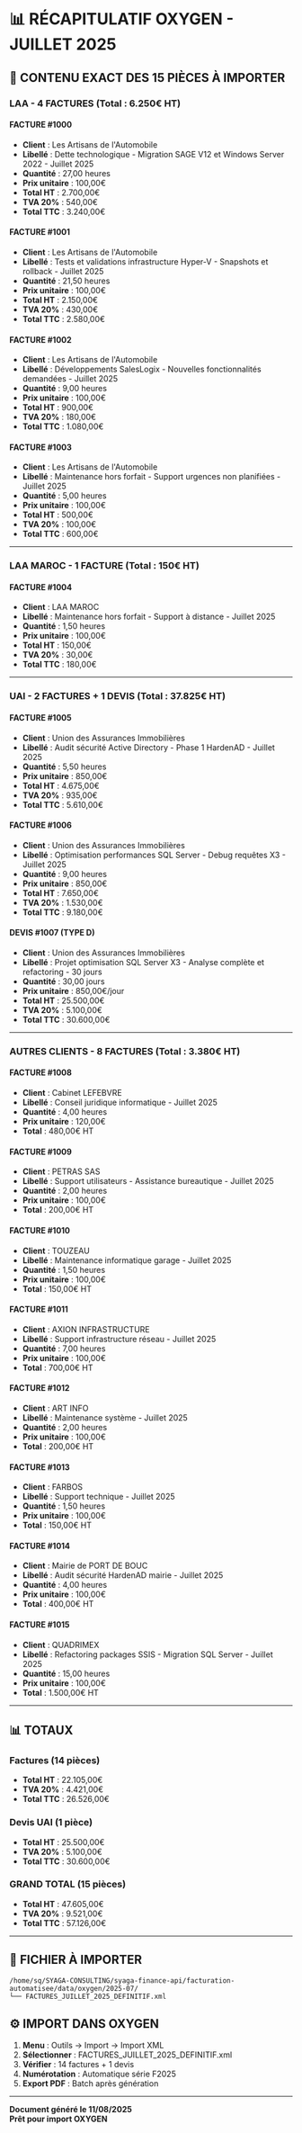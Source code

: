 # 📊 RÉCAPITULATIF OXYGEN - JUILLET 2025

## 📄 CONTENU EXACT DES 15 PIÈCES À IMPORTER

### LAA - 4 FACTURES (Total : 6.250€ HT)

#### FACTURE #1000
- **Client** : Les Artisans de l'Automobile
- **Libellé** : Dette technologique - Migration SAGE V12 et Windows Server 2022 - Juillet 2025
- **Quantité** : 27,00 heures
- **Prix unitaire** : 100,00€
- **Total HT** : 2.700,00€
- **TVA 20%** : 540,00€
- **Total TTC** : 3.240,00€

#### FACTURE #1001
- **Client** : Les Artisans de l'Automobile
- **Libellé** : Tests et validations infrastructure Hyper-V - Snapshots et rollback - Juillet 2025
- **Quantité** : 21,50 heures
- **Prix unitaire** : 100,00€
- **Total HT** : 2.150,00€
- **TVA 20%** : 430,00€
- **Total TTC** : 2.580,00€

#### FACTURE #1002
- **Client** : Les Artisans de l'Automobile
- **Libellé** : Développements SalesLogix - Nouvelles fonctionnalités demandées - Juillet 2025
- **Quantité** : 9,00 heures
- **Prix unitaire** : 100,00€
- **Total HT** : 900,00€
- **TVA 20%** : 180,00€
- **Total TTC** : 1.080,00€

#### FACTURE #1003
- **Client** : Les Artisans de l'Automobile
- **Libellé** : Maintenance hors forfait - Support urgences non planifiées - Juillet 2025
- **Quantité** : 5,00 heures
- **Prix unitaire** : 100,00€
- **Total HT** : 500,00€
- **TVA 20%** : 100,00€
- **Total TTC** : 600,00€

---

### LAA MAROC - 1 FACTURE (Total : 150€ HT)

#### FACTURE #1004
- **Client** : LAA MAROC
- **Libellé** : Maintenance hors forfait - Support à distance - Juillet 2025
- **Quantité** : 1,50 heures
- **Prix unitaire** : 100,00€
- **Total HT** : 150,00€
- **TVA 20%** : 30,00€
- **Total TTC** : 180,00€

---

### UAI - 2 FACTURES + 1 DEVIS (Total : 37.825€ HT)

#### FACTURE #1005
- **Client** : Union des Assurances Immobilières
- **Libellé** : Audit sécurité Active Directory - Phase 1 HardenAD - Juillet 2025
- **Quantité** : 5,50 heures
- **Prix unitaire** : 850,00€
- **Total HT** : 4.675,00€
- **TVA 20%** : 935,00€
- **Total TTC** : 5.610,00€

#### FACTURE #1006
- **Client** : Union des Assurances Immobilières
- **Libellé** : Optimisation performances SQL Server - Debug requêtes X3 - Juillet 2025
- **Quantité** : 9,00 heures
- **Prix unitaire** : 850,00€
- **Total HT** : 7.650,00€
- **TVA 20%** : 1.530,00€
- **Total TTC** : 9.180,00€

#### DEVIS #1007 (TYPE D)
- **Client** : Union des Assurances Immobilières
- **Libellé** : Projet optimisation SQL Server X3 - Analyse complète et refactoring - 30 jours
- **Quantité** : 30,00 jours
- **Prix unitaire** : 850,00€/jour
- **Total HT** : 25.500,00€
- **TVA 20%** : 5.100,00€
- **Total TTC** : 30.600,00€

---

### AUTRES CLIENTS - 8 FACTURES (Total : 3.380€ HT)

#### FACTURE #1008
- **Client** : Cabinet LEFEBVRE
- **Libellé** : Conseil juridique informatique - Juillet 2025
- **Quantité** : 4,00 heures
- **Prix unitaire** : 120,00€
- **Total** : 480,00€ HT

#### FACTURE #1009
- **Client** : PETRAS SAS
- **Libellé** : Support utilisateurs - Assistance bureautique - Juillet 2025
- **Quantité** : 2,00 heures
- **Prix unitaire** : 100,00€
- **Total** : 200,00€ HT

#### FACTURE #1010
- **Client** : TOUZEAU
- **Libellé** : Maintenance informatique garage - Juillet 2025
- **Quantité** : 1,50 heures
- **Prix unitaire** : 100,00€
- **Total** : 150,00€ HT

#### FACTURE #1011
- **Client** : AXION INFRASTRUCTURE
- **Libellé** : Support infrastructure réseau - Juillet 2025
- **Quantité** : 7,00 heures
- **Prix unitaire** : 100,00€
- **Total** : 700,00€ HT

#### FACTURE #1012
- **Client** : ART INFO
- **Libellé** : Maintenance système - Juillet 2025
- **Quantité** : 2,00 heures
- **Prix unitaire** : 100,00€
- **Total** : 200,00€ HT

#### FACTURE #1013
- **Client** : FARBOS
- **Libellé** : Support technique - Juillet 2025
- **Quantité** : 1,50 heures
- **Prix unitaire** : 100,00€
- **Total** : 150,00€ HT

#### FACTURE #1014
- **Client** : Mairie de PORT DE BOUC
- **Libellé** : Audit sécurité HardenAD mairie - Juillet 2025
- **Quantité** : 4,00 heures
- **Prix unitaire** : 100,00€
- **Total** : 400,00€ HT

#### FACTURE #1015
- **Client** : QUADRIMEX
- **Libellé** : Refactoring packages SSIS - Migration SQL Server - Juillet 2025
- **Quantité** : 15,00 heures
- **Prix unitaire** : 100,00€
- **Total** : 1.500,00€ HT

---

## 📊 TOTAUX

### Factures (14 pièces)
- **Total HT** : 22.105,00€
- **TVA 20%** : 4.421,00€
- **Total TTC** : 26.526,00€

### Devis UAI (1 pièce)
- **Total HT** : 25.500,00€
- **TVA 20%** : 5.100,00€
- **Total TTC** : 30.600,00€

### GRAND TOTAL (15 pièces)
- **Total HT** : 47.605,00€
- **TVA 20%** : 9.521,00€
- **Total TTC** : 57.126,00€

---

## 📁 FICHIER À IMPORTER

```
/home/sq/SYAGA-CONSULTING/syaga-finance-api/facturation-automatisee/data/oxygen/2025-07/
└── FACTURES_JUILLET_2025_DEFINITIF.xml
```

## ⚙️ IMPORT DANS OXYGEN

1. **Menu** : Outils → Import → Import XML
2. **Sélectionner** : FACTURES_JUILLET_2025_DEFINITIF.xml
3. **Vérifier** : 14 factures + 1 devis
4. **Numérotation** : Automatique série F2025
5. **Export PDF** : Batch après génération

---

**Document généré le 11/08/2025**  
**Prêt pour import OXYGEN**